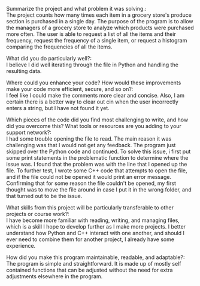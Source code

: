 Summarize the project and what problem it was solving.:                   
  The project counts how many times each item in a grocery store's produce section is purchased in a single day. The purpose of the program is to allow the managers of a grocery store to analyze which products were purchased more often. The user is able to request a list of all the items and their frequency, request the frequency of a single item, or request a histogram comparing the frequencies of all the items.                                                                                           

What did you do particularly well?:                                                                                                                            
  I believe I did well iterating through the file in Python and handling the resulting data.                                                                             

Where could you enhance your code? How would these improvements make your code more efficient, secure, and so on?:                                                      
  I feel like I could make the comments more clear and concise. Also, I am certain there is a better way to clear out cin when the user incorrectly enters a string, but I have not found it yet.                                                                                                                                                 

Which pieces of the code did you find most challenging to write, and how did you overcome this? What tools or resources are you adding to your support network?:         
  I had some trouble opening the file to read. The main reason it was challenging was that I would not get any feedback. The program just skipped over the Python code and continued. To solve this issue, i first put some print statements in the problematic function to determine where the issue was. I found that the problem was with the line that I opened up the file. To further test, I wrote some C++ code that attempts to open the file, and if the file could not be opened it would print an error message. Confirming that for some reason the file couldn't be opened, my first thought was to move the file around in case I put it in the wrong folder, and that turned out to be the issue.                                                                                                                                                     

What skills from this project will be particularly transferable to other projects or course work?:                                                                       
  I have become more familiar with reading, writing, and managing files, which is a skill I hope to develop further as I make more projects. I better understand how Python and C++ interact with one another, and should I ever need to combine them for another project, I already have some experience.                                           

How did you make this program maintainable, readable, and adaptable?:                                                                                                     
  The program is simple and straightforward. It is made up of mostly self contained functions that can be adjusted without the need for extra adjustments elsewhere in the program.
